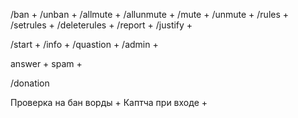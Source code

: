 /ban +
/unban +
/allmute +
/allunmute +
/mute +
/unmute +
/rules +
/setrules +
/deleterules + 
/report +
/justify + 


/start +
/info +
/quastion +
/admin +

answer + 
spam + 


/donation


Проверка на бан ворды + 
Каптча при входе +